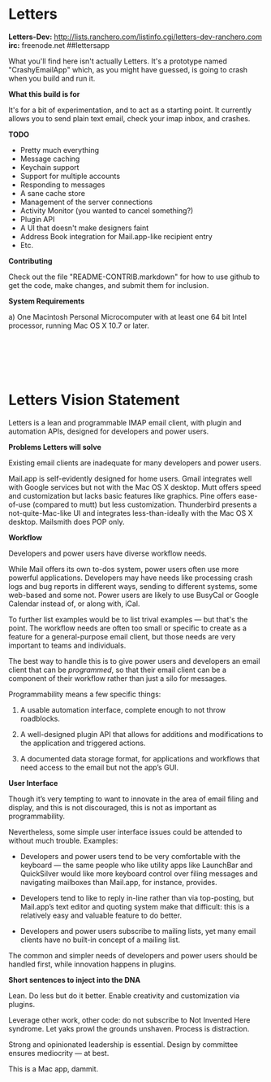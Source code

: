 Letters
=======

**Letters-Dev:** http://lists.ranchero.com/listinfo.cgi/letters-dev-ranchero.com<br/>
**irc:** freenode.net ##lettersapp

What you'll find here isn't actually Letters.  It's a prototype named "CrashyEmailApp" which, as you might have guessed, is going to crash when you build and run it.

**What this build is for**

It's for a bit of experimentation, and to act as a starting point.  It currently allows you to send plain text email, check your imap inbox, and crashes.

**TODO**

  - Pretty much everything
  - Message caching
  - Keychain support
  - Support for multiple accounts
  - Responding to messages
  - A sane cache store
  - Management of the server connections
  - Activity Monitor (you wanted to cancel something?)
  - Plugin API
  - A UI that doesn't make designers faint
  - Address Book integration for Mail.app-like recipient entry
  - Etc.

**Contributing**

Check out the file "README-CONTRIB.markdown" for how to use github to get the code, make changes, and submit them for inclusion.

**System Requirements**

a) One Macintosh Personal Microcomputer with at least one 64 bit Intel processor, running Mac OS X 10.7 or later.

<br/><br/><br/><br/>

Letters Vision Statement
========================

Letters is a lean and programmable IMAP email client, with plugin and automation APIs, designed for developers and power users.

**Problems Letters will solve**

Existing email clients are inadequate for many developers and power users.

Mail.app is self-evidently designed for home users. Gmail integrates well with Google services but not with the Mac OS X desktop. Mutt offers speed and customization but lacks basic features like graphics. Pine offers ease-of-use (compared to mutt) but less customization. Thunderbird presents a not-quite-Mac-like UI and integrates less-than-ideally with the Mac OS X desktop. Mailsmith does POP only.

**Workflow**

Developers and power users have diverse workflow needs.

While Mail offers its own to-dos system, power users often use more powerful applications. Developers may have needs like processing crash logs and bug reports in different ways, sending to different systems, some web-based and some not. Power users are likely to use BusyCal or Google Calendar instead of, or along with, iCal.

To further list examples would be to list trival examples — but that's the point. The workflow needs are often too small or specific to create as a feature for a general-purpose email client, but those needs are very important to teams and individuals.

The best way to handle this is to give power users and developers an email client that can be *programmed*, so that their email client can be a component of their workflow rather than just a silo for messages.

Programmability means a few specific things:

1. A usable automation interface, complete enough to not throw roadblocks.

2. A well-designed plugin API that allows for additions and modifications to the application and triggered actions.

3. A documented data storage format, for applications and workflows that need access to the email but not the app’s GUI.

**User Interface**

Though it’s very tempting to want to innovate in the area of email filing and display, and this is not discouraged, this is not as important as programmability.

Nevertheless, some simple user interface issues could be attended to without much trouble. Examples:

- Developers and power users tend to be very comfortable with the keyboard — the same people who like utility apps like LaunchBar and QuickSilver would like more keyboard control over filing messages and navigating mailboxes than Mail.app, for instance, provides.

- Developers tend to like to reply in-line rather than via top-posting, but Mail.app’s text editor and quoting system make that difficult: this is a relatively easy and valuable feature to do better.

- Developers and power users subscribe to mailing lists, yet many email clients have no built-in concept of a mailing list.

The common and simpler needs of developers and power users should be handled first, while innovation happens in plugins.

**Short sentences to inject into the DNA**

Lean. Do less but do it better. Enable creativity and customization via plugins. 

Leverage other work, other code: do not subscribe to Not Invented Here syndrome. Let yaks prowl the grounds unshaven. Process is distraction.

Strong and opinionated leadership is essential. Design by committee ensures mediocrity — at best.

This is a Mac app, dammit.
